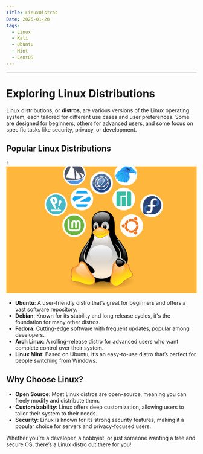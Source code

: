 ```yaml
---
Title: LinuxDistros
Date: 2025-01-20
tags:
  - Linux
  - Kali
  - Ubuntu
  - Mint
  - CentOS
---
```

---
# Exploring Linux Distributions

Linux distributions, or **distros**, are various versions of the Linux operating system, each tailored for different use cases and user preferences. Some are designed for beginners, others for advanced users, and some focus on specific tasks like security, privacy, or development.

## Popular Linux Distributions

!![Image Description](/images/Pasted%20image%2020250121123333.png)
- **Ubuntu**: A user-friendly distro that’s great for beginners and offers a vast software repository.
- **Debian**: Known for its stability and long release cycles, it's the foundation for many other distros.
- **Fedora**: Cutting-edge software with frequent updates, popular among developers.
- **Arch Linux**: A rolling-release distro for advanced users who want complete control over their system.
- **Linux Mint**: Based on Ubuntu, it’s an easy-to-use distro that’s perfect for people switching from Windows.

## Why Choose Linux?

- **Open Source**: Most Linux distros are open-source, meaning you can freely modify and distribute them.
- **Customizability**: Linux offers deep customization, allowing users to tailor their system to their needs.
- **Security**: Linux is known for its strong security features, making it a popular choice for servers and privacy-focused users.

Whether you’re a developer, a hobbyist, or just someone wanting a free and secure OS, there’s a Linux distro out there for you!
